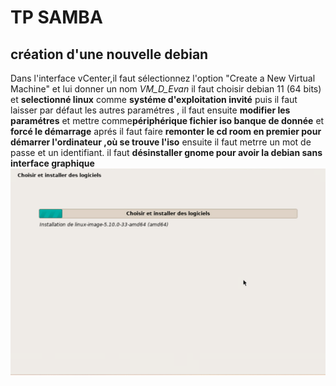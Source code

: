 # TP SAMBA 
## création d'une nouvelle debian 
Dans l'interface vCenter,il faut sélectionnez l'option "Create a New Virtual Machine" et lui donner un nom *VM_D_Evan*
il faut choisir debian 11 (64 bits) et **selectionné linux** comme **systéme d'exploitation invité** puis il faut laisser par défaut les autres paramétres , il faut ensuite **modifier les paramétres** et mettre comme**périphérique fichier iso banque de donnée** et **forcé le démarrage** aprés il faut faire **remonter le cd room en premier pour démarrer l'ordinateur ,où se trouve l'iso**
ensuite il faut metrre un mot de passe et un identifiant.
il faut **désinstaller gnome pour avoir la debian sans interface graphique** 
![](Images/1.png)


